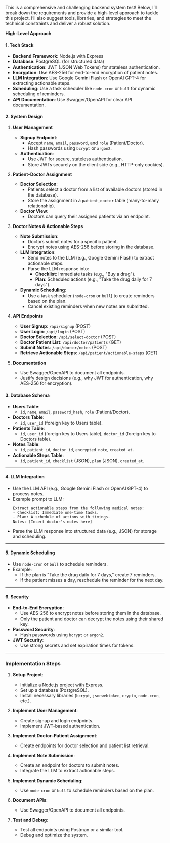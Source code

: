 This is a comprehensive and challenging backend system test! Below, I’ll break down the requirements and provide a high-level approach to tackle this project. I’ll also suggest tools, libraries, and strategies to meet the technical constraints and deliver a robust solution.



 **High-Level Approach**

#### **1. Tech Stack**
- **Backend Framework**: Node.js with Express 
- **Database**: PostgreSQL (for structured data) 
- **Authentication**: JWT (JSON Web Tokens) for stateless authentication.
- **Encryption**: Use AES-256 for end-to-end encryption of patient notes.
- **LLM Integration**: Use Google Gemini Flash or OpenAI GPT-4 for extracting actionable steps.
- **Scheduling**: Use a task scheduler like `node-cron` or `bull` for dynamic scheduling of reminders.
- **API Documentation**: Use Swagger/OpenAPI for clear API documentation.



 #### **2. System Design**
1. **User Management**
   - **Signup Endpoint**: 
     - Accept `name`, `email`, `password`, and `role` (Patient/Doctor).
     - Hash passwords using `bcrypt` or `argon2`.
   - **Authentication**:
     - Use JWT for secure, stateless authentication.
     - Store JWTs securely on the client side (e.g., HTTP-only cookies).

2. **Patient–Doctor Assignment**
   - **Doctor Selection**:
     - Patients select a doctor from a list of available doctors (stored in the database).
     - Store the assignment in a `patient_doctor` table (many-to-many relationship).
   - **Doctor View**:
     - Doctors can query their assigned patients via an endpoint.

3. **Doctor Notes & Actionable Steps**
   - **Note Submission**:
     - Doctors submit notes for a specific patient.
     - Encrypt notes using AES-256 before storing in the database.
   - **LLM Integration**:
     - Send notes to the LLM (e.g., Google Gemini Flash) to extract actionable steps.
     - Parse the LLM response into:
       - **Checklist**: Immediate tasks (e.g., "Buy a drug").
       - **Plan**: Scheduled actions (e.g., "Take the drug daily for 7 days").
   - **Dynamic Scheduling**:
     - Use a task scheduler (`node-cron` or `bull`) to create reminders based on the plan.
     - Cancel existing reminders when new notes are submitted.

4. **API Endpoints**
   - **User Signup**: `/api/signup` (POST)
   - **User Login**: `/api/login` (POST)
   - **Doctor Selection**: `/api/select-doctor` (POST)
   - **Doctor Patient List**: `/api/doctor/patients` (GET)
   - **Submit Notes**: `/api/doctor/notes` (POST)
   - **Retrieve Actionable Steps**: `/api/patient/actionable-steps` (GET)

5. **Documentation**
   - Use Swagger/OpenAPI to document all endpoints.
   - Justify design decisions (e.g., why JWT for authentication, why AES-256 for encryption).



#### **3. Database Schema**
- **Users Table**:
  - `id`, `name`, `email`, `password_hash`, `role` (Patient/Doctor).
- **Doctors Table**:
  - `id`, `user_id` (foreign key to Users table).
- **Patients Table**:
  - `id`, `user_id` (foreign key to Users table), `doctor_id` (foreign key to Doctors table).
- **Notes Table**:
  - `id`, `patient_id`, `doctor_id`, `encrypted_note`, `created_at`.
- **Actionable Steps Table**:
  - `id`, `patient_id`, `checklist` (JSON), `plan` (JSON), `created_at`.

---

#### **4. LLM Integration**
- Use the LLM API (e.g., Google Gemini Flash or OpenAI GPT-4) to process notes.
- Example prompt to LLM:
  ```
  Extract actionable steps from the following medical notes:
  - Checklist: Immediate one-time tasks.
  - Plan: A schedule of actions with timings.
  Notes: [Insert doctor's notes here]
  ```
- Parse the LLM response into structured data (e.g., JSON) for storage and scheduling.

---

#### **5. Dynamic Scheduling**
- Use `node-cron` or `bull` to schedule reminders.
- Example:
  - If the plan is "Take the drug daily for 7 days," create 7 reminders.
  - If the patient misses a day, reschedule the reminder for the next day.

---

#### **6. Security**
- **End-to-End Encryption**:
  - Use AES-256 to encrypt notes before storing them in the database.
  - Only the patient and doctor can decrypt the notes using their shared key.
- **Password Security**:
  - Hash passwords using `bcrypt` or `argon2`.
- **JWT Security**:
  - Use strong secrets and set expiration times for tokens.

---

### **Implementation Steps**
1. **Setup Project**:
   - Initialize a Node.js project with Express.
   - Set up a database (PostgreSQL).
   - Install necessary libraries (`bcrypt`, `jsonwebtoken`, `crypto`, `node-cron`, etc.).

2. **Implement User Management**:
   - Create signup and login endpoints.
   - Implement JWT-based authentication.

3. **Implement Doctor–Patient Assignment**:
   - Create endpoints for doctor selection and patient list retrieval.

4. **Implement Note Submission**:
   - Create an endpoint for doctors to submit notes.
   - Integrate the LLM to extract actionable steps.

5. **Implement Dynamic Scheduling**:
   - Use `node-cron` or `bull` to schedule reminders based on the plan.

6. **Document APIs**:
   - Use Swagger/OpenAPI to document all endpoints.

7. **Test and Debug**:
   - Test all endpoints using Postman or a similar tool.
   - Debug and optimize the system.





